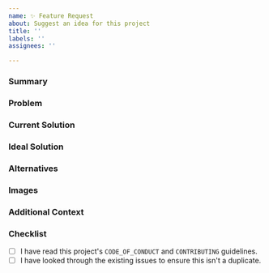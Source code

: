 ```yaml
---
name: ✨ Feature Request
about: Suggest an idea for this project
title: ''
labels: ''
assignees: ''

---
```


<!-- NOTE: Lines of text inside brackets like these are comments. 💬
     They're just to help you properly fill out this template, and won't
     be visible in the final result. (Check out the "Preview" tab!) -->

### Summary
<!-- Please provide a clear and concise description of your feature request. -->

### Problem
<!-- What problem(s) does this feature solve? What does it simplify/enable? -->

### Current Solution
<!-- Are there any existing solutions to this problem? If so, what are they? -->

### Ideal Solution
<!-- What is the ideal solution to this problem? What exactly would you like it
     to do? How should it look and/or behave? Details are extremely helpful! -->

### Alternatives
<!-- Have you considered any alternative implementations or solutions to the
     problem? Please describe how they differ and what they could look like. -->

### Images
<!-- If applicable, please include images (e.g. screenshots, mockups,
     gifs) to help illustrate what you'd like to see in this feature. -->

### Additional Context
<!-- Do you have any more information that could help other people
     understand this feature request? If so, please include it here. -->

### Checklist
<!-- REQUIRED. Put an "x" inside each box to check it, like so: [x] -->
- [ ] I have read this project's `CODE_OF_CONDUCT` and `CONTRIBUTING` guidelines.
- [ ] I have looked through the existing issues to ensure this isn't a duplicate.

<!-- OPTIONAL: Feel free to remove any sections of this template that
     you didn't use, or that aren't relevant to this feature request. -->

<!-- Thanks for taking the time to suggest a feature. ✨ We appreciate it! -->
